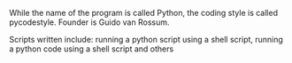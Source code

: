 While the name of the program is called Python, the coding style is called pycodestyle. Founder is Guido van Rossum.

Scripts written include: running a python script using a shell script, running a python code using a shell script and others
